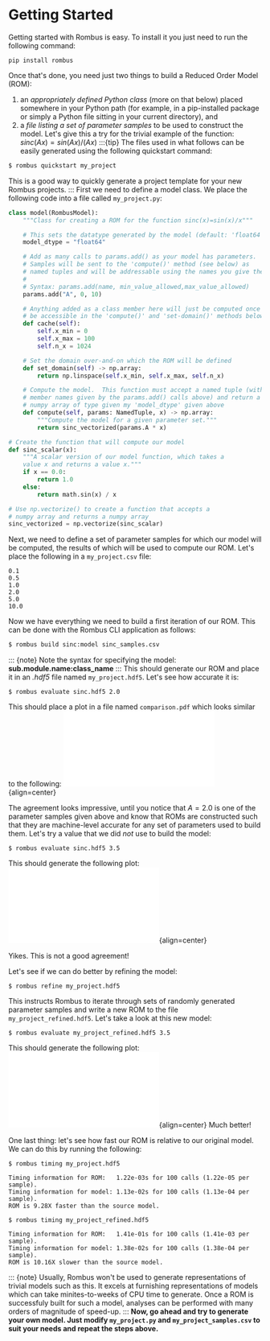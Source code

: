 Getting Started
===============

Getting started with Rombus is easy.  To install it you just need to run the following command:
```console
pip install rombus
```
Once that's done, you need just two things to build a Reduced Order Model (ROM):
1. an _appropriately defined Python class_ (more on that below) placed somewhere in your Python path (for example, in a pip-installed package or simply a Python file sitting in your current directory), and
2. a _file listing a set of parameter samples_ to be used to construct the model.
Let's give this a try for the trivial example of the function: $sinc(Ax)=sin(Ax)/(Ax)$
:::{tip}
The files used in what follows can be easily generated using the following quickstart command:
```sh
$ rombus quickstart my_project
```
This is a good way to quickly generate a project template for your new Rombus projects.
:::
First we need to define a model class.  We place the following code into a file called `my_project.py`:
```Python
class model(RombusModel):
    """Class for creating a ROM for the function sinc(x)=sin(x)/x"""

    # This sets the datatype generated by the model (default: 'float64')
    model_dtype = "float64"

    # Add as many calls to params.add() as your model has parameters.
    # Samples will be sent to the 'compute()' method (see below) as
    # named tuples and will be addressable using the names you give them.
    #
    # Syntax: params.add(name, min_value_allowed,max_value_allowed)
    params.add("A", 0, 10)

    # Anything added as a class member here will just be computed once and will
    # be accessible in the 'compute()' and 'set-domain()' methods below.
    def cache(self):
        self.x_min = 0
        self.x_max = 100
        self.n_x = 1024

    # Set the domain over-and-on which the ROM will be defined
    def set_domain(self) -> np.array:
        return np.linspace(self.x_min, self.x_max, self.n_x)

    # Compute the model.  This function must accept a named tuple (with
    # member names given by the params.add() calls above) and return a
    # numpy array of type given my 'model_dtype' given above
    def compute(self, params: NamedTuple, x) -> np.array:
        """Compute the model for a given parameter set."""
        return sinc_vectorized(params.A * x)

# Create the function that will compute our model
def sinc_scalar(x):
    """A scalar version of our model function, which takes a
    value x and returns a value x."""
    if x == 0.0:
        return 1.0
    else:
        return math.sin(x) / x

# Use np.vectorize() to create a function that accepts a
# numpy array and returns a numpy array
sinc_vectorized = np.vectorize(sinc_scalar)
```
Next, we need to define a set of parameter samples for which our model will be computed, the results of which will be used to
compute our ROM.  Let's place the following in a `my_project.csv` file:
```
0.1
0.5
1.0
2.0
5.0
10.0
```
Now we have everything we need to build a first iteration of our ROM.  This can be done with the Rombus CLI application as
follows:
```sh
$ rombus build sinc:model sinc_samples.csv
```
::: {note}
Note the syntax for specifying the model: **sub.module.name:class_name**
:::
This should generate our ROM and place it in an _.hdf5_ file named `my_project.hdf5`.  Let's see how accurate it is:
```console
$ rombus evaluate sinc.hdf5 2.0
```
This should place a plot in a file named `comparison.pdf` which looks similar to the following:
![Figure 1](assets/comparison_sinc_2pt0.pdf){align=center}

The agreement looks impressive, until you notice that $A=2.0$ is one of the parameter samples given above and know that ROMs are
constructed such that they are machine-level accurate for any set of parameters used to build them.  Let's try a value that we did
*not* use to build the model:
```console
$ rombus evaluate sinc.hdf5 3.5
```
This should generate the following plot:
![Figure 2](assets/comparison_sinc_3pt5.pdf){align=center}

Yikes.  This is not a good agreement!

Let's see if we can do better by refining the model:
```console
$ rombus refine my_project.hdf5
```
This instructs Rombus to iterate through sets of randomly generated parameter samples and write a new ROM to the file
`my_project_refined.hdf5`.  Let's take a look at this new model:
```console
$ rombus evaluate my_project_refined.hdf5 3.5
```
This should generate the following plot:
![Figure 3](assets/comparison_sinc_refined_3pt5.pdf){align=center}
Much better!

One last thing: let's see how fast our ROM is relative to our original model.  We can do this by running the following:
```console
$ rombus timing my_project.hdf5

Timing information for ROM:   1.22e-03s for 100 calls (1.22e-05 per sample).
Timing information for model: 1.13e-02s for 100 calls (1.13e-04 per sample).
ROM is 9.28X faster than the source model.
```

```console
$ rombus timing my_project_refined.hdf5

Timing information for ROM:   1.41e-01s for 100 calls (1.41e-03 per sample).
Timing information for model: 1.38e-02s for 100 calls (1.38e-04 per sample).
ROM is 10.16X slower than the source model.
```
::: {note}
Usually, Rombus won't be used to generate representations of trivial models such as this.  It excels at furnishing representations of models
which can take minites-to-weeks of CPU time to generate.  Once a ROM is successfuly built for such a model, analyses can be performed with
many orders of magnitude of speed-up.
:::
**Now, go ahead and try to generate your own model.  Just modify `my_project.py` and `my_project_samples.csv` to suit your needs and repeat
the steps above.**

